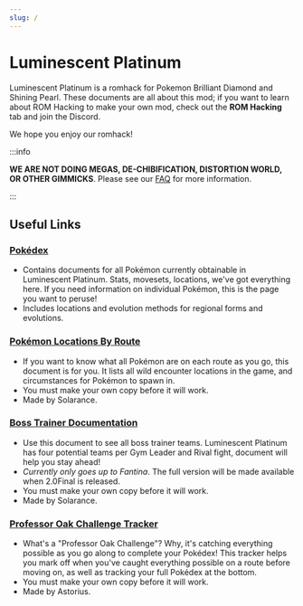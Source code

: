 ```yaml
---
slug: /
---
```


# Luminescent Platinum

Luminescent Platinum is a romhack for Pokemon Brilliant Diamond and Shining Pearl. These documents are all about this mod; if you want to learn about ROM Hacking to make your own mod, check out the **ROM Hacking** tab and join the Discord.

We hope you enjoy our romhack!

:::info

**WE ARE NOT DOING MEGAS, DE-CHIBIFICATION, DISTORTION WORLD, OR OTHER GIMMICKS**. Please see our [FAQ](/faq.md) for more information.

:::

## Useful Links

### [Pokédex](https://drive.google.com/drive/folders/1b3b3GDXKCP6KY1E0cMStnYg6y0gTPZYM)

- Contains documents for all Pokémon currently obtainable in Luminescent Platinum. Stats, movesets, locations, we've got everything here. If you need information on individual Pokémon, this is the page you want to peruse!
- Includes locations and evolution methods for regional forms and evolutions.

### [Pokémon Locations By Route](https://docs.google.com/spreadsheets/d/1a-NSfEgtt8kAr1cXwKkmY2SylYMs2tUG5tMSIhK0-OY/edit?usp=sharing)

- If you want to know what all Pokémon are on each route as you go, this document is for you. It lists all wild encounter locations in the game, and circumstances for Pokémon to spawn in.
- You must make your own copy before it will work.
- Made by Solarance.

### [Boss Trainer Documentation](https://docs.google.com/spreadsheets/d/1hUVPaxr0norFBDfCRX1lp8hy3eae0zno36Cg2cMH080/edit?usp=sharing)

- Use this document to see all boss trainer teams. Luminescent Platinum has four potential teams per Gym Leader and Rival fight, document will help you stay ahead!
- *Currently only goes up to Fantina*. The full version will be made available when 2.0Final is released.
- You must make your own copy before it will work.
- Made by Solarance.

### [Professor Oak Challenge Tracker](https://docs.google.com/spreadsheets/d/133FFeo8GooaxUnlbInP5TL-bEwhwB2bMoxhqLdfEl94/edit#gid=1663592077)

- What's a "Professor Oak Challenge"? Why, it's catching everything possible as you go along to complete your Pokédex! This tracker helps you mark off when you've caught everything possible on a route before moving on, as well as tracking your full Pokédex at the bottom.
- You must make your own copy before it will work.
- Made by Astorius.
